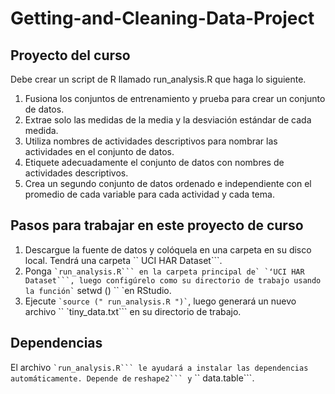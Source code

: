# Getting-and-Cleaning-Data-Project

## Proyecto del curso

Debe crear un script de R llamado run_analysis.R que haga lo siguiente.

1. Fusiona los conjuntos de entrenamiento y prueba para crear un conjunto de datos.
2. Extrae solo las medidas de la media y la desviación estándar de cada medida.
3. Utiliza nombres de actividades descriptivos para nombrar las actividades en el conjunto de datos.
4. Etiquete adecuadamente el conjunto de datos con nombres de actividades descriptivos.
5. Crea un segundo conjunto de datos ordenado e independiente con el promedio de cada variable para cada actividad y cada tema.

## Pasos para trabajar en este proyecto de curso

1. Descargue la fuente de datos y colóquela en una carpeta en su disco local. Tendrá una carpeta `` UCI HAR Dataset```.
2. Ponga `` `run_analysis.R``` en la carpeta principal de` `ʻUCI HAR Dataset```, luego configúrelo como su directorio de trabajo usando la función` `` setwd () `` `en RStudio.
3. Ejecute `` `source (" run_analysis.R ")` ``, luego generará un nuevo archivo `` `tiny_data.txt``` en su directorio de trabajo.

## Dependencias

El archivo `` `run_analysis.R``` le ayudará a instalar las dependencias automáticamente. Depende de `` `reshape2``` y` `` data.table```.